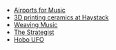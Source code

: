 - [Airports for Music](https://hubs.ninaprotocol.com/airportsformusic)
- [3D printing ceramics at Haystack](https://medium.com/@reubenson/foray-into-3d-printing-with-clay-at-haystack-207064511cd)
- [Weaving Music](/weaving)
- [The Strategist](https://nymag.com/strategist)
- [Hobo UFO](https://www.youtube.com/watch?v=ERbfczLUr-A)
<!-- - [Ceramics for sale](https://sonceramics.etsy.com) -->
<!-- - [Radio program for WFMU](https://wfmu.org/playlists/shows/119916) -->
<!-- - [Homepage](https://reubenson.com) -->